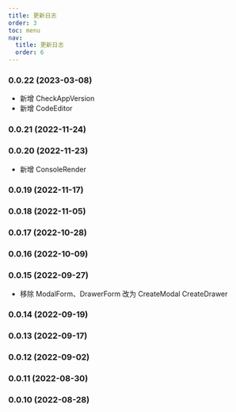 ```yaml
---
title: 更新日志
order: 3
toc: menu
nav:
  title: 更新日志
  order: 6
---
```


### 0.0.22 (2023-03-08)

- 新增 CheckAppVersion
- 新增 CodeEditor

### 0.0.21 (2022-11-24)

### 0.0.20 (2022-11-23)

- 新增 ConsoleRender

### 0.0.19 (2022-11-17)

### 0.0.18 (2022-11-05)

### 0.0.17 (2022-10-28)

### 0.0.16 (2022-10-09)

### 0.0.15 (2022-09-27)

- 移除 ModalForm、DrawerForm 改为 CreateModal CreateDrawer

### 0.0.14 (2022-09-19)

### 0.0.13 (2022-09-17)

### 0.0.12 (2022-09-02)

### 0.0.11 (2022-08-30)

### 0.0.10 (2022-08-28)
